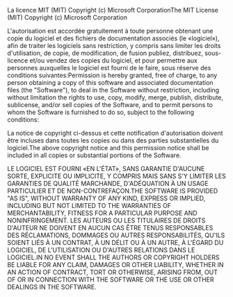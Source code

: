<span data-ttu-id="d7fac-101">La licence MIT (MIT) Copyright (c) Microsoft Corporation</span><span class="sxs-lookup"><span data-stu-id="d7fac-101">The MIT License (MIT) Copyright (c) Microsoft Corporation</span></span>

<span data-ttu-id="d7fac-102">L'autorisation est accordée gratuitement à toute personne obtenant une copie du logiciel et des fichiers de documentation associés (le «logiciel»), afin de traiter les logiciels sans restriction, y compris sans limiter les droits d'utilisation, de copie, de modification, de fusion publiez, distribuez, sous-licence et/ou vendez des copies du logiciel, et pour permettre aux personnes auxquelles le logiciel est fourni de le faire, sous réserve des conditions suivantes:</span><span class="sxs-lookup"><span data-stu-id="d7fac-102">Permission is hereby granted, free of charge, to any person obtaining a copy of this software and associated documentation files (the "Software"), to deal in the Software without restriction, including without limitation the rights to use, copy, modify, merge, publish, distribute, sublicense, and/or sell copies of the Software, and to permit persons to whom the Software is furnished to do so, subject to the following conditions:</span></span>

<span data-ttu-id="d7fac-103">La notice de copyright ci-dessus et cette notification d'autorisation doivent être incluses dans toutes les copies ou dans des parties substantielles du logiciel.</span><span class="sxs-lookup"><span data-stu-id="d7fac-103">The above copyright notice and this permission notice shall be included in all copies or substantial portions of the Software.</span></span>

<span data-ttu-id="d7fac-104">LE LOGICIEL EST FOURNI «EN L'ÉTAT», SANS GARANTIE D'AUCUNE SORTE, EXPLICITE OU IMPLICITE, Y COMPRIS MAIS SANS S'Y LIMITER LES GARANTIES DE QUALITÉ MARCHANDE, D'ADÉQUATION À UN USAGE PARTICULIER ET DE NON-CONTREFAÇON.</span><span class="sxs-lookup"><span data-stu-id="d7fac-104">THE SOFTWARE IS PROVIDED "AS IS", WITHOUT WARRANTY OF ANY KIND, EXPRESS OR IMPLIED, INCLUDING BUT NOT LIMITED TO THE WARRANTIES OF MERCHANTABILITY, FITNESS FOR A PARTICULAR PURPOSE AND NONINFRINGEMENT.</span></span> <span data-ttu-id="d7fac-105">LES AUTEURS OU LES TITULAIRES DE DROITS D'AUTEUR NE DOIVENT EN AUCUN CAS ÊTRE TENUS RESPONSABLES DES RÉCLAMATIONS, DOMMAGES OU AUTRES RESPONSABILITÉS, QU'ILS SOIENT LIÉS À UN CONTRAT, À UN DÉLIT OU À UN AUTRE, À L'ÉGARD DU LOGICIEL, DE L'UTILISATION OU D'AUTRES RELATIONS DANS LE LOGICIEL.</span><span class="sxs-lookup"><span data-stu-id="d7fac-105">IN NO EVENT SHALL THE AUTHORS OR COPYRIGHT HOLDERS BE LIABLE FOR ANY CLAIM, DAMAGES OR OTHER LIABILITY, WHETHER IN AN ACTION OF CONTRACT, TORT OR OTHERWISE, ARISING FROM, OUT OF OR IN CONNECTION WITH THE SOFTWARE OR THE USE OR OTHER DEALINGS IN THE SOFTWARE.</span></span>